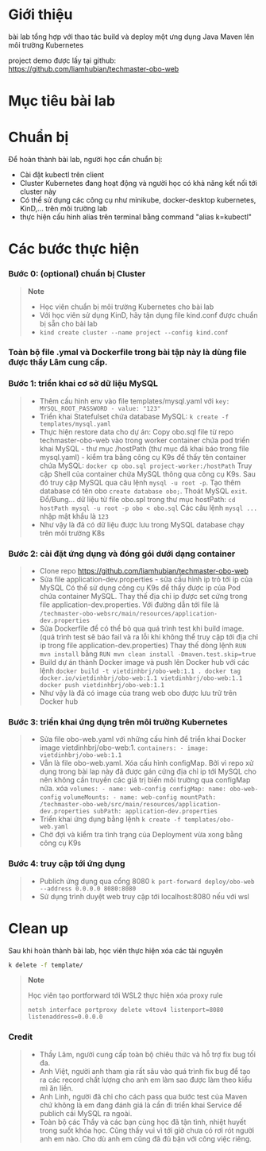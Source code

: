 # Giới thiệu

bài lab tổng hợp với thao tác build và deploy một ưng dụng Java Maven lên môi trường Kubernetes

project demo được lấy tại github: https://github.com/liamhubian/techmaster-obo-web

# Mục tiêu bài lab

# Chuẩn bị

Để hoàn thành bài lab, người học cần chuẩn bị:

- Cài đặt kubectl trên client
- Cluster Kubernetes đang hoạt động và người học có khả năng kết nối tới cluster này
- Có thể sử dụng các công cụ như minikube, docker-desktop kubernetes, KinD,... trên môi trường lab
- thực hiện cấu hình alias trên terminal bằng command "alias k=kubectl"

# Các bước thực hiện

### Bước 0: (optional) chuẩn bị Cluster

> **Note**
>
> - Học viên chuẩn bị môi trường Kubernetes cho bài lab
> - Với học viên sử dụng KinD, hãy tận dụng file kind.conf được chuẩn bị sẵn cho bài lab
> - `kind create cluster --name project --config kind.conf`
### Toàn bộ file .ymal và Dockerfile trong bài tập này là dùng file được thầy Lâm cung cấp.

### Bước 1: triển khai cơ sở dữ liệu MySQL
> - Thêm cấu hình env vào file templates/mysql.yaml
    với `key: MYSQL_ROOT_PASSWORD - value: "123"`
> - Triển khai Statefulset chứa database MySQL:
    `k create -f templates/mysql.yaml`
> - Thực hiện restore data cho dự án:
    Copy obo.sql file từ repo techmaster-obo-web vào trong worker container chứa pod triển khai MySQL - thư mục /hostPath (thư mục đã khai báo trong file mysql.yaml) - kiểm tra bằng công cụ K9s để thấy tên container chứa MySQL:
        `docker cp obo.sql project-worker:/hostPath`
    Truy cập Shell của container chứa MySQL thông qua công cụ K9s.
    Sau đó truy cập MySQL qua câu lệnh `mysql -u root -p`. Tạo thêm database có tên obo `create database obo;`. Thoát MySQL `exit`.
    Đổ/Bung... dữ liệu từ file obo.spl trong thư mục hostPath:
        ```
        cd hostPath
        mysql -u root -p obo < obo.sql
        ```
    Các câu lệnh `mysql ...` nhập mật khẩu là `123`
> - Như vậy là đã có dữ liệu được lưu trong MySQL database chạy trên môi trường K8s

### Bước 2: cài đặt ứng dụng và đóng gói dưới dạng container
> - Clone repo https://github.com/liamhubian/techmaster-obo-web
> - Sửa file application-dev.properties - sửa cấu hình ip trỏ tới ip của MySQL
    Có thể sử dụng công cụ K9s để thấy được ip của Pod chứa container MySQL.
    Thay thế địa chỉ ip được set cứng trong file application-dev.properties. Với đường dẫn tới file lã `/techmaster-obo-websrc/main/resources/application-dev.properties`
> - Sửa Dockerfile để có thể bỏ qua quá trình test khi build image.
    (quá trình test sẽ báo fail và ra lỗi khi không thể truy cập tới địa chỉ ip trong file application-dev.properties)
    Thay thế dòng lệnh `RUN mvn install` bằng `RUN mvn clean install -Dmaven.test.skip=true`
> - Build dự án thành Docker image và push lên Docker hub với các lệnh
    ```
    docker build -t vietdinhbrj/obo-web:1.1 .
    docker tag docker.io/vietdinhbrj/obo-web:1.1 vietdinhbrj/obo-web:1.1
    docker push vietdinhbrj/obo-web:1.1
    ```
> - Như vậy là đã có image của trang web obo được lưu trữ trên Docker hub

### Bước 3: triển khai ứng dụng trên môi trường Kubernetes
> - Sửa file obo-web.yaml với những cấu hình để triển khai Docker image vietdinhbrj/obo-web:1.
    ```
    containers:
    - image: vietdinhbrj/obo-web:1.1
    ```
> - Vẫn là file obo-web.yaml. Xóa cấu hình configMap. Bởi vì repo xử dụng trong bài lap này đã được gán cứng địa chỉ ip tới MySQL cho nên không cần truyền các giá trị biến môi trường qua configMap nữa.
    xóa
    ```
    volumes:
      - name: web-config
        configMap:
          name: obo-web-config
    ```
    ```
    volumeMounts:
        - name: web-config
          mountPath: /techmaster-obo-web/src/main/resources/application-dev.properties
          subPath: application-dev.properties
    ```
> - Triển khai ứng dụng bằng lệnh
    `k create -f templates/obo-web.yaml`
> - Chờ đợi và kiểm tra tình trạng của Deployment vừa xong bằng công cụ K9s

### Bước 4: truy cập tới ứng dụng
> - Publich ứng dụng qua cổng 8080
    `k port-forward deploy/obo-web --address 0.0.0.0 8080:8080`
> - Sử dụng trình duyệt web truy cập tới localhost:8080 nếu với wsl
# Clean up

Sau khi hoàn thành bài lab, học viên thực hiện xóa các tài nguyên

```bash
k delete -f template/
```
> **Note**
>
> Học viên tạo portforward tới WSL2 thực hiện xóa proxy rule
> ```command
> netsh interface portproxy delete v4tov4 listenport=8080 listenaddress=0.0.0.0
> ```

### Credit
> - Thầy Lâm, người cung cấp toàn bộ chiêu thức và hỗ trợ fix bug tối đa.
> - Anh Việt, người anh tham gia rất sâu vào quá trình fix bug để tạo ra các record chất lượng cho anh em làm sao được làm theo kiểu mì ăn liền.
> - Anh Linh, người đã chỉ cho cách pass qua bước test của Maven chứ không là em đang đánh giá là cần đi triển khai Service để publich cái MySQL ra ngoài.
> - Toàn bộ các Thầy và các bạn cùng học đã tận tình, nhiệt huyết trong suốt khóa học. Cũng thấy vui vì tới giờ chưa có rơi rót người anh em nào. Cho dù anh em cũng đã đủ bận với công việc riêng.
